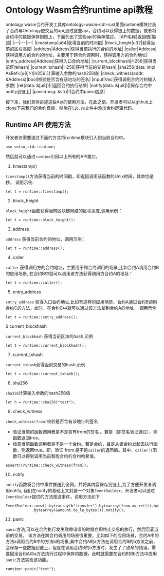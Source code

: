 # Ontology Wasm合约runtime api教程
ontology wasm合约开发工具库ontology-wasm-cdt-rust里面runtime模块封装了合约与Ontology链交互的api,通过这些api，合约可以获得链上的数据，或者将合约中的数据保存到链上，下面列出了这些api的简单描述。
|API名称|返回值|描述|
|:--|:--|:--|
|timestamp|u64|获得当前的时间戳|
|block_height|u32|获得当前的区块高度|
|address|Address|获得当前执行的合约的地址|
|caller|Address|获得调用方的合约的地址，主要用于跨合约调用时，获得调用方的合约地址|
|entry_address|Address|获得入口合约地址|
|current_blockhash|H256|获得当前区块hash|
|current_txhash|H256|获得当前的交易hash|
|sha256(data: impl AsRef<[u8]>)|H256|计算输入参数的hash256值|
|check_witness(addr: &Address)|bool|校验是否含有该地址的签名|
|input|Vec<u8>|获得调用合约时的输入参数|
|ret(data: &[u8])|!|返回合约执行结果|
|notify(data: &[u8])||保存合约中notify到链上|
|panic(msg: &str)|!|合约中panic信息|

接下来，我们具体讲述这些Api的使用方法，在此之前，开发者可以从github上clone下来我们的合约模板，然后在`lib.rs`文件中添加合约逻辑代码。

## Runtime API 使用方法

开发者仅需要通过下面的方式将runtime模块引入到当前合约中。
```
use ontio_std::runtime;
```
然后就可以通过`runtime`引用以上所有的API接口。

1. timestamp()

`timestamp()`方法获得当前的时间戳，即返回调用该函数的Unix时间，其单位是秒。
调用示例:
```
let t = runtime::timestamp();
```
2. block_height

`block_height`函数获得当前区块链网络的区块高度,调用示例：
```
let t = runtime::block_height();
```

3. address

`address` 获得当前合约的地址，调用示例：
```
let t = runtime::address();
```

4. caller

`caller` 获得调用方的合约地址，主要用于跨合约调用的场景,比如合约A调用合约B的应用场景, 在合约B中就可以调用该方法获得调用方合约A的地址：
```
let t = runtime::caller();
```
5. entry_address

`entry_address` 获得入口合约地址,比如有这样的应用场景，合约A通过合约B调用合约C的方法，此时，在合约C中就可以通过该方法拿到合约A的地址，
调用示例
```
let t = runtime::entry_address();
```
6 current_blockhash

`current_blockhash` 获得当前区块的hash,示例
```
let t = runtime::current_blockhash();
```
7. current_txhash

`current_txhash`获得当前交易的hash,示例
```
let t = runtime::current_txhash();
```
8. sha256

`sha256`计算输入参数的hash256值
```
let h = runtime::sha256("test");
```
9. check_witness

`check_witness(from)`校验是否含有该地址的签名
* 验证当前的函数调用者是不是含有from的签名 。若是（即签名验证通过），则函数返回true。
* 检查当前函数调用者是不是一个合约。若是合约，且是从该合约发起去执行函数，则返回true。即，验证 from 是不是`caller`的返回值。其中，`caller()`函数可以得到调用当前智能合约的合约哈希值。
```
assert!(runtime::check_witness(from));
```

10. notify

`notify`函数将合约中事件推送到全网，并将其内容保存到链上,为了方便开发者调用notify, 我们在notify的基础上又封装一个对象`EventBuilder`，开发者可以通过`EventBuilder`提供的方法推送事件，调用方法如下：
```
EventBuilder::new().bytearray(b"transfer").bytearray(from.as_ref()).bytearray(to.as_ref())
            .bytearray(&amount.to_le_bytes()).notify();
```

11. panic

`panic`方法,可以在合约执行发生致命错误的时候立即终止交易的执行，然后回滚当前的交易。
该方法在跨合约调用的场景很重要，比如如下的应用场景，合约A中的方法a调用合约B中的方法b的场景,其中合约A的a方法在调用合约B的b方法之前，会保存一些数据到链上，但是在调用合约B的b方法时，发生了了致命的错误，需要回滚合约A中a方法执行过程中保存的数据，此时就需要在合约B的b方法中应用`panic`方法实现该功能。
```
runtime::panic("test");
```
